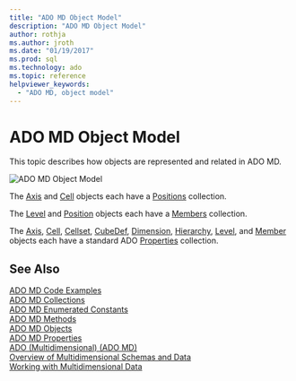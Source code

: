 ```yaml
---
title: "ADO MD Object Model"
description: "ADO MD Object Model"
author: rothja
ms.author: jroth
ms.date: "01/19/2017"
ms.prod: sql
ms.technology: ado
ms.topic: reference
helpviewer_keywords:
  - "ADO MD, object model"
---
```

# ADO MD Object Model
This topic describes how objects are represented and related in ADO MD.  
  
 ![ADO MD Object Model](../../../ado/reference/ado-md-api/media/ado_md_object_model.gif "ADO_MD_object_model")  
  
 The [Axis](./axis-object-ado-md.md) and [Cell](./cell-object-ado-md.md) objects each have a [Positions](./positions-collection-ado-md.md) collection.  
  
 The [Level](./level-object-ado-md.md) and [Position](./position-object-ado-md.md) objects each have a [Members](./members-collection-ado-md.md) collection.  
  
 The [Axis](./axis-object-ado-md.md), [Cell](./cell-object-ado-md.md), [Cellset](./cellset-object-ado-md.md), [CubeDef](./cubedef-object-ado-md.md), [Dimension](./dimension-object-ado-md.md), [Hierarchy](./hierarchy-object-ado-md.md), [Level](./level-object-ado-md.md), and [Member](./member-object-ado-md.md) objects each have a standard ADO [Properties](../ado-api/properties-collection-ado.md) collection.  
  
## See Also  
 [ADO MD Code Examples](./ado-md-code-examples.md)   
 [ADO MD Collections](./ado-md-collections.md)   
 [ADO MD Enumerated Constants](./ado-md-enumerated-constants.md)   
 [ADO MD Methods](./ado-md-methods.md)   
 [ADO MD Objects](./ado-md-objects.md)   
 [ADO MD Properties](./ado-md-properties.md)   
 [ADO (Multidimensional) (ADO MD)](../../guide/multidimensional/ado-multidimensional-ado-md.md)   
 [Overview of Multidimensional Schemas and Data](../../guide/multidimensional/overview-of-multidimensional-schemas-and-data.md)   
 [Working with Multidimensional Data](../../guide/multidimensional/working-with-multidimensional-data.md)
